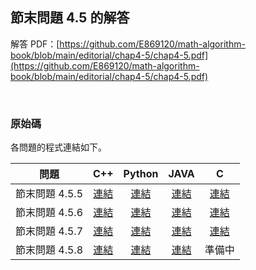 ## 節末問題 4.5 的解答

解答 PDF：[https://github.com/E869120/math-algorithm-book/blob/main/editorial/chap4-5/chap4-5.pdf](https://github.com/E869120/math-algorithm-book/blob/main/editorial/chap4-5/chap4-5.pdf)

<br />

### 原始碼

各問題的程式連結如下。

| 問題 | C++ | Python | JAVA | C |
|:---:|:---:|:---:|:---:|:---:|
| 節末問題 4.5.5 | [連結](https://github.com/facespublications/math-algorithm-book_tw/blob/main/editorial_ch/chap4-5/prob4-5-5.cpp) | [連結](https://github.com/facespublications/math-algorithm-book_tw/blob/main/editorial_ch/chap4-5/prob4-5-5.py) | [連結](https://github.com/facespublications/math-algorithm-book_tw/blob/main/editorial_ch/chap4-5/prob4-5-5.java) | [連結](https://github.com/facespublications/math-algorithm-book_tw/blob/main/editorial_ch/chap4-5/prob4-5-5.c) |
| 節末問題 4.5.6 | [連結](https://github.com/facespublications/math-algorithm-book_tw/blob/main/editorial_ch/chap4-5/prob4-5-6.cpp) | [連結](https://github.com/facespublications/math-algorithm-book_tw/blob/main/editorial_ch/chap4-5/prob4-5-6.py) | [連結](https://github.com/facespublications/math-algorithm-book_tw/blob/main/editorial_ch/chap4-5/prob4-5-6.java) | [連結](https://github.com/facespublications/math-algorithm-book_tw/blob/main/editorial_ch/chap4-5/prob4-5-6.c) |
| 節末問題 4.5.7 | [連結](https://github.com/facespublications/math-algorithm-book_tw/blob/main/editorial_ch/chap4-5/prob4-5-7.cpp) | [連結](https://github.com/facespublications/math-algorithm-book_tw/blob/main/editorial_ch/chap4-5/prob4-5-7.py) | [連結](https://github.com/facespublications/math-algorithm-book_tw/blob/main/editorial_ch/chap4-5/prob4-5-7.java) | [連結](https://github.com/facespublications/math-algorithm-book_tw/blob/main/editorial_ch/chap4-5/prob4-5-7.c) |
| 節末問題 4.5.8 | [連結](https://github.com/facespublications/math-algorithm-book_tw/blob/main/editorial_ch/chap4-5/prob4-5-8.cpp) | [連結](https://github.com/facespublications/math-algorithm-book_tw/blob/main/editorial_ch/chap4-5/prob4-5-8.py) | [連結](https://github.com/facespublications/math-algorithm-book_tw/blob/main/editorial_ch/chap4-5/prob4-5-8.java) | 準備中 |
